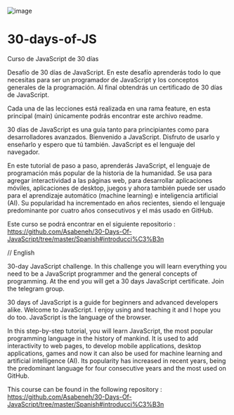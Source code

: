 ![image](https://user-images.githubusercontent.com/81261121/192973315-5460be49-d2a7-46bf-9a47-78c89cbe3b81.png)

# 30-days-of-JS
Curso de JavaScript de 30 días 

Desafío de 30 días de JavaScript. En este desafío aprenderás todo lo que necesitas para ser un programador de JavaScript y los conceptos generales de la programación. Al final obtendrás un certificado de 30 días de JavaScript. 

Cada una de las lecciones está realizada en una rama feature, en esta principal (main) únicamente podrás encontrar este archivo readme.

30 días de JavaScript es una guía tanto para principiantes como para desarrolladores avanzados. Bienvenido a JavaScript. Disfruto de usarlo y enseñarlo y espero que tú también. JavaScript es el lenguaje del navegador.

En este tutorial de paso a paso, aprenderás JavaScript, el lenguaje de programación más popular de la historia de la humanidad. Se usa para agregar interactividad a las páginas web, para desarrollar aplicaciones móviles, aplicaciones de desktop, juegos y ahora también puede ser usado para el aprendizaje automático (machine learning) e inteligencia artificial (AI). Su popularidad ha incrementado en años recientes, siendo el lenguaje predominante por cuatro años consecutivos y el más usado en GitHub.

Este curso se podrá encontrar en el siguiente repositorio : https://github.com/Asabeneh/30-Days-Of-JavaScript/tree/master/Spanish#introducci%C3%B3n

// English

30-day JavaScript challenge. In this challenge you will learn everything you need to be a JavaScript programmer and the general concepts of programming. At the end you will get a 30 days JavaScript certificate. Join the telegram group.

30 days of JavaScript is a guide for beginners and advanced developers alike. Welcome to JavaScript. I enjoy using and teaching it and I hope you do too. JavaScript is the language of the browser.

In this step-by-step tutorial, you will learn JavaScript, the most popular programming language in the history of mankind. It is used to add interactivity to web pages, to develop mobile applications, desktop applications, games and now it can also be used for machine learning and artificial intelligence (AI). Its popularity has increased in recent years, being the predominant language for four consecutive years and the most used on GitHub.

This course can be found in the following repository : https://github.com/Asabeneh/30-Days-Of-JavaScript/tree/master/Spanish#introducci%C3%B3n
